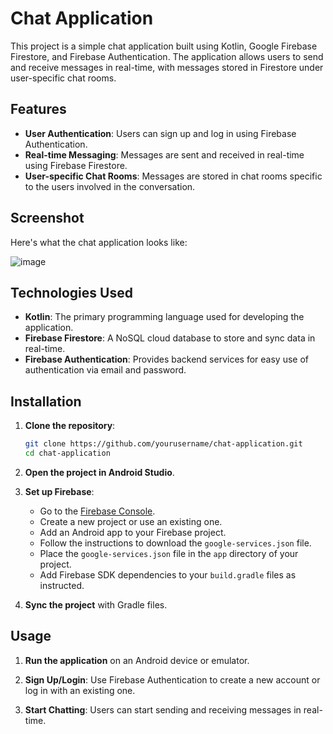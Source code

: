 # Chat Application

This project is a simple chat application built using Kotlin, Google Firebase Firestore, and Firebase Authentication. The application allows users to send and receive messages in real-time, with messages stored in Firestore under user-specific chat rooms.

## Features

- **User Authentication**: Users can sign up and log in using Firebase Authentication.
- **Real-time Messaging**: Messages are sent and received in real-time using Firebase Firestore.
- **User-specific Chat Rooms**: Messages are stored in chat rooms specific to the users involved in the conversation.

## Screenshot

Here's what the chat application looks like:

![image](https://github.com/BoostedBanobro/Emerald/assets/72575802/c2286c6b-5f65-4bec-b9a4-57e6a11cf66f)

## Technologies Used

- **Kotlin**: The primary programming language used for developing the application.
- **Firebase Firestore**: A NoSQL cloud database to store and sync data in real-time.
- **Firebase Authentication**: Provides backend services for easy use of authentication via email and password.

## Installation

1. **Clone the repository**:
    ```bash
    git clone https://github.com/yourusername/chat-application.git
    cd chat-application
    ```

2. **Open the project in Android Studio**.

3. **Set up Firebase**:
    - Go to the [Firebase Console](https://console.firebase.google.com/).
    - Create a new project or use an existing one.
    - Add an Android app to your Firebase project.
    - Follow the instructions to download the `google-services.json` file.
    - Place the `google-services.json` file in the `app` directory of your project.
    - Add Firebase SDK dependencies to your `build.gradle` files as instructed.

4. **Sync the project** with Gradle files.

## Usage

1. **Run the application** on an Android device or emulator.

2. **Sign Up/Login**: Use Firebase Authentication to create a new account or log in with an existing one.

3. **Start Chatting**: Users can start sending and receiving messages in real-time.




